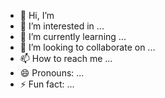 - 👋 Hi, I’m 
- 👀 I’m interested in ... 
- 🌱 I’m currently learning ... 
- 💞️ I’m looking to collaborate on ...
- 📫 How to reach me ... 
- 😄 Pronouns: ... 
- ⚡ Fun fact: ... 

<!---
JPGuzman/JPGuzman is a ✨ special ✨ repository because its `README.md` (this file) appears on your GitHub profile.
You can click the Preview link to take a look at your changes.
--->
